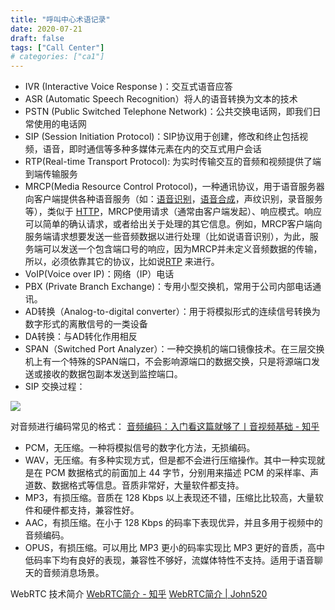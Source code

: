 ```yaml
---
title: "呼叫中心术语记录"
date: 2020-07-21
draft: false
tags: ["Call Center"]
# categories: ["ca1"]
---
```




- IVR (Interactive Voice Response )：交互式语音应答
- ASR (Automatic Speech Recognition）将人的语音转换为文本的技术
- PSTN (Public Switched Telephone Network)：公共交换电话网，即我们日常使用的电话网
- SIP (Session Initiation Protocol)：SIP协议用于创建，修改和终止包括视频，语音，即时通信等多种多媒体元素在内的交互式用户会话
- RTP(Real-time Transport Protocol): 为实时传输交互的音频和视频提供了端到端传输服务
- MRCP(Media Resource Control Protocol)，一种通讯协议，用于语音服务器向客户端提供各种语音服务（如：[语音识别](https://baike.baidu.com/item/语音识别)，[语音合成](https://baike.baidu.com/item/语音合成)，声纹识别，录音服务等），类似于 [HTTP](https://baike.baidu.com/item/HTTP/243074)，MRCP使用请求（通常由客户端发起）、响应模式。响应可以简单的确认请求，或者给出关于处理的其它信息。例如，MRCP客户端向服务端请求想要发送一些音频数据以进行处理（比如说语音识别），为此，服务端可以发送一个包含端口号的响应，因为MRCP并未定义音频数据的传输，所以，必须依靠其它的协议，比如说[RTP](https://baike.baidu.com/item/RTP/8974125) 来进行。
- VoIP(Voice over IP)：网络（IP）电话
- PBX (Private Branch Exchange)：专用小型交换机，常用于公司内部电话通讯。
- AD转换（Analog-to-digital converter）：用于将模拟形式的连续信号转换为数字形式的离散信号的一类设备
- DA转换：与AD转化作用相反
- SPAN（Switched Port Analyzer）：一种交换机的端口镜像技术。在三层交换机上有一个特殊的SPAN端口，不会影响源端口的数据交换，只是将源端口发送或接收的数据包副本发送到监控端口。
- SIP 交换过程：


![](https://hugo-github-io.oss-cn-beijing.aliyuncs.com/img/202307061125658.png)

对音频进行编码常见的格式：
[音频编码：入门看这篇就够了丨音视频基础 - 知乎](https://zhuanlan.zhihu.com/p/499760382)

-   PCM，无压缩。一种将模拟信号的数字化方法，无损编码。
-   WAV，无压缩。有多种实现方式，但是都不会进行压缩操作。其中一种实现就是在 PCM 数据格式的前面加上 44 字节，分别用来描述 PCM 的采样率、声道数、数据格式等信息。音质非常好，大量软件都支持。
-   MP3，有损压缩。音质在 128 Kbps 以上表现还不错，压缩比比较高，大量软件和硬件都支持，兼容性好。
-   AAC，有损压缩。在小于 128 Kbps 的码率下表现优异，并且多用于视频中的音频编码。
-   OPUS，有损压缩。可以用比 MP3 更小的码率实现比 MP3 更好的音质，高中低码率下均有良好的表现，兼容性不够好，流媒体特性不支持。适用于语音聊天的音频消息场景。

WebRTC 技术简介
[WebRTC简介 - 知乎](https://zhuanlan.zhihu.com/p/86751078)
[WebRTC简介 | John520](http://blog.jtlook.tk/2022/04/04/WebRTC%E7%AE%80%E4%BB%8B/)

